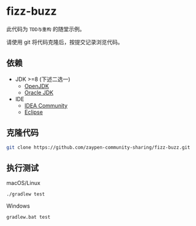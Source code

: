 # fizz-buzz

此代码为 `TDD与重构` 的随堂示例。

请使用 git 将代码克隆后，按提交记录浏览代码。

## 依赖

- JDK >=8 (下述二选一)
  - [OpenJDK](https://adoptopenjdk.net/upstream.html)
  - [Oracle JDK](https://www.oracle.com/technetwork/java/javase/downloads/index.html)
- IDE
  - [IDEA Community](https://www.jetbrains.com/idea/download/)
  - [Eclipse](https://www.eclipse.org/downloads/)

## 克隆代码

```bash
git clone https://github.com/zaypen-community-sharing/fizz-buzz.git
```

## 执行测试

macOS/Linux

```bash
./gradlew test
```

Windows

```bat
gradlew.bat test
```
